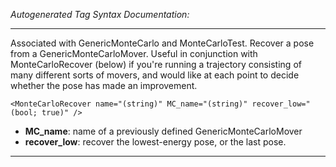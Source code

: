 _Autogenerated Tag Syntax Documentation:_

---
Associated with GenericMonteCarlo and MonteCarloTest. Recover a pose from a GenericMonteCarloMover. Useful in conjunction with MonteCarloRecover (below) if you're running a trajectory consisting of many different sorts of movers, and would like at each point to decide whether the pose has made an improvement.

```
<MonteCarloRecover name="(string)" MC_name="(string)" recover_low="(bool; true)" />
```

-   **MC_name**: name of a previously defined GenericMonteCarloMover
-   **recover_low**: recover the lowest-energy pose, or the last pose.

---
